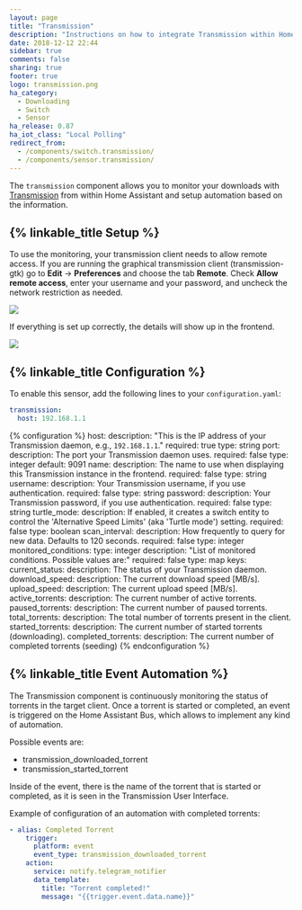 ```yaml
---
layout: page
title: "Transmission"
description: "Instructions on how to integrate Transmission within Home Assistant."
date: 2018-12-12 22:44
sidebar: true
comments: false
sharing: true
footer: true
logo: transmission.png
ha_category: 
  - Downloading
  - Switch
  - Sensor
ha_release: 0.87
ha_iot_class: "Local Polling"
redirect_from:
  - /components/switch.transmission/
  - /components/sensor.transmission/
---
```


The `transmission` component allows you to monitor your downloads with [Transmission](http://www.transmissionbt.com/) from within Home Assistant and setup automation based on the information.

## {% linkable_title Setup %}

To use the monitoring, your transmission client needs to allow remote access. If you are running the graphical transmission client (transmission-gtk) go to **Edit** -> **Preferences** and choose the tab **Remote**. Check **Allow remote access**, enter your username and your password, and uncheck the network restriction as needed.

<p class='img'>
  <img src='{{site_root}}/images/components/transmission/transmission_perf.png' />
</p>

If everything is set up correctly, the details will show up in the frontend.

<p class='img'>
  <img src='{{site_root}}/images/components/transmission/transmission.png' />
</p>

## {% linkable_title Configuration %}

To enable this sensor, add the following lines to your `configuration.yaml`:

```yaml
transmission:
  host: 192.168.1.1
```

{% configuration %}
host:
  description: "This is the IP address of your Transmission daemon, e.g., `192.168.1.1`."
  required: true
  type: string
port:
  description: The port your Transmission daemon uses.
  required: false
  type: integer
  default: 9091
name:
  description: The name to use when displaying this Transmission instance in the frontend.
  required: false
  type: string
username:
  description: Your Transmission username, if you use authentication.
  required: false
  type: string
password:
  description: Your Transmission password, if you use authentication.
  required: false
  type: string
turtle_mode:
  description: If enabled, it creates a switch entity to control the 'Alternative Speed Limits' (aka 'Turtle mode') setting.
  required: false
  type: boolean
scan_interval:
  description: How frequently to query for new data. Defaults to 120 seconds.
  required: false
  type: integer
monitored_conditions:
  type: integer
  description: "List of monitored conditions. Possible values are:"
  required: false
  type: map
  keys:
    current_status:
      description: The status of your Transmission daemon.
    download_speed:
      description: The current download speed [MB/s].
    upload_speed:
      description: The current upload speed [MB/s].
    active_torrents:
      description: The current number of active torrents.
    paused_torrents:
      description: The current number of paused torrents.
    total_torrents:
      description: The total number of torrents present in the client.
    started_torrents:
      description: The current number of started torrents (downloading).
    completed_torrents:
      description: The current number of completed torrents (seeding)
{% endconfiguration %}

## {% linkable_title Event Automation %}

The Transmission component is continuously monitoring the status of torrents in the target client. Once a torrent is started or completed, an event is triggered on the Home Assistant Bus, which allows to implement any kind of automation.

Possible events are:
 - transmission_downloaded_torrent
 - transmission_started_torrent
 
Inside of the event, there is the name of the torrent that is started or completed, as it is seen in the Transmission User Interface.

Example of configuration of an automation with completed torrents:

```yaml
- alias: Completed Torrent
    trigger:
      platform: event
      event_type: transmission_downloaded_torrent
    action:
      service: notify.telegram_notifier
      data_template:
        title: "Torrent completed!"
        message: "{{trigger.event.data.name}}"
```

